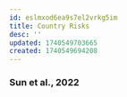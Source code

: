 ```yaml
---
id: eslmxod6ea9s7el2vrkg5im
title: Country Risks
desc: ''
updated: 1740549703665
created: 1740549694208
---
```



### Sun et al., 2022
